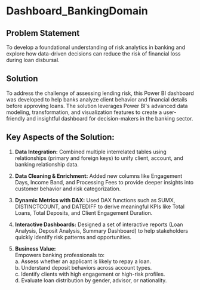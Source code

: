 # Dashboard_BankingDomain

## Problem Statement
To develop a foundational understanding of risk analytics in banking and explore how data-driven decisions can reduce the risk of financial loss during loan disbursal.

## Solution
To address the challenge of assessing lending risk, this Power BI dashboard was developed to help banks analyze client behavior and financial details before approving loans.
The solution leverages Power BI's advanced data modeling, transformation, and visualization features to create a user-friendly and insightful dashboard for decision-makers in the banking sector.

## Key Aspects of the Solution:
1. **Data Integration:** Combined multiple interrelated tables using relationships (primary and foreign keys) to unify client, account, and banking relationship data.

2. **Data Cleaning & Enrichment:** Added new columns like Engagement Days, Income Band, and Processing Fees to provide deeper insights into customer behavior and risk categorization.

3. **Dynamic Metrics with DAX:** Used DAX functions such as SUMX, DISTINCTCOUNT, and DATEDIFF to derive meaningful KPIs like Total Loans, Total Deposits, and Client Engagement Duration.

4. **Interactive Dashboards:** Designed a set of interactive reports (Loan Analysis, Deposit Analysis, Summary Dashboard) to help stakeholders quickly identify risk patterns and opportunities.

5. **Business Value:**  
Empowers banking professionals to:    
a. Assess whether an applicant is likely to repay a loan.  
b. Understand deposit behaviors across account types.  
c. Identify clients with high engagement or high-risk profiles.  
d. Evaluate loan distribution by gender, advisor, or nationality.  
